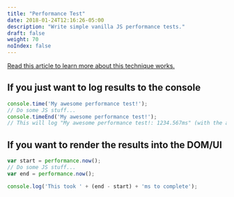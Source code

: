 ```yaml
---
title: "Performance Test"
date: 2018-01-24T12:16:26-05:00
description: "Write simple vanilla JS performance tests."
draft: false
weight: 70
noIndex: false
---
```


[Read this article to learn more about this technique works.](https://gomakethings.com/how-to-test-vanilla-js-performance/)

## If you just want to log results to the console

```js
console.time('My awesome performance test!');
// Do some JS stuff...
console.timeEnd('My awesome performance test!');
// This will log "My awesome performance test!: 1234.567ms" (with the actual time, of course)
```

## If you want to render the results into the DOM/UI

```js
var start = performance.now();
// Do some JS stuff...
var end = performance.now();

console.log('This took ' + (end - start) + 'ms to complete');
```